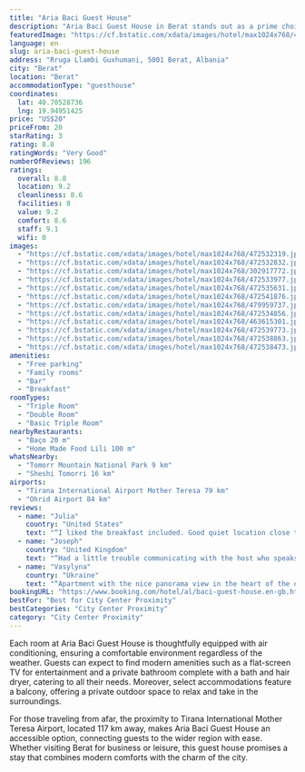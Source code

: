 ```yaml
---
title: "Aria Baci Guest House"
description: "Aria Baci Guest House in Berat stands out as a prime choice for travelers seeking both comfort and convenience."
featuredImage: "https://cf.bstatic.com/xdata/images/hotel/max1024x768/472532319.jpg?k=1eebf51542e5e61c53de2e7d8739383b02c5260bde87bc1f0ee780464b638a57&o=&hp=1"
language: en
slug: aria-baci-guest-house
address: "Rruga Llambi Guxhumani, 5001 Berat, Albania"
city: "Berat"
location: "Berat"
accommodationType: "guesthouse"
coordinates:
  lat: 40.70528736
  lng: 19.94951425
price: "US$20"
priceFrom: 20
starRating: 3
rating: 8.8
ratingWords: "Very Good"
numberOfReviews: 196
ratings:
  overall: 8.8
  location: 9.2
  cleanliness: 8.6
  facilities: 8
  value: 9.2
  comfort: 8.6
  staff: 9.1
  wifi: 0
images:
  - "https://cf.bstatic.com/xdata/images/hotel/max1024x768/472532319.jpg?k=1eebf51542e5e61c53de2e7d8739383b02c5260bde87bc1f0ee780464b638a57&o=&hp=1"
  - "https://cf.bstatic.com/xdata/images/hotel/max1024x768/472532832.jpg?k=c2c0652f78d509c8673af5ea5220446122ee8a268c203e31c6434f0d00b63fdb&o=&hp=1"
  - "https://cf.bstatic.com/xdata/images/hotel/max1024x768/302917772.jpg?k=e446f9f7d1cfe112e255f902b6e8d619c799165a9196b3aafbdb795efc19ec81&o=&hp=1"
  - "https://cf.bstatic.com/xdata/images/hotel/max1024x768/472533977.jpg?k=45bbae0e90084dac60ab8016d34fca0c6a53e52624434ad7a08277af15a2287b&o=&hp=1"
  - "https://cf.bstatic.com/xdata/images/hotel/max1024x768/472535631.jpg?k=01b4d77badc5f04546d7e98225d968f967e6ab7646ae47ef45eda864216ce7e1&o=&hp=1"
  - "https://cf.bstatic.com/xdata/images/hotel/max1024x768/472541876.jpg?k=a80593a5227a1a1f0dd8b4f3f7e7d02d6069172e8bcfd370ec6948bb0fe6a251&o=&hp=1"
  - "https://cf.bstatic.com/xdata/images/hotel/max1024x768/479959737.jpg?k=1d239253c69a355c641271c99fcdea74a74c6a7f0e703a0779f5647e920a713d&o=&hp=1"
  - "https://cf.bstatic.com/xdata/images/hotel/max1024x768/472534856.jpg?k=05b0a35f446b46969dcf3bfb5b7583ee4e92d92e716c9efb89028355964201cc&o=&hp=1"
  - "https://cf.bstatic.com/xdata/images/hotel/max1024x768/463615301.jpg?k=f8162b0f86a40baf30e9cd48f21df5001f0550c53ad4a033ba6db948fdd5c7c0&o=&hp=1"
  - "https://cf.bstatic.com/xdata/images/hotel/max1024x768/472539773.jpg?k=415da34993184e9fb1292b1aecd062b5f32de61198da07f8a02608d2a70a7e06&o=&hp=1"
  - "https://cf.bstatic.com/xdata/images/hotel/max1024x768/472538863.jpg?k=a9e7b666c4a08a2cacdaef23b034dfdb3fe4362cd0be8d8b2b190ccadea72e26&o=&hp=1"
  - "https://cf.bstatic.com/xdata/images/hotel/max1024x768/472538473.jpg?k=8f6ad787f32aef62092e1ce703257ddd3647bc29f84a72daa5360d40f54f45f0&o=&hp=1"
amenities:
  - "Free parking"
  - "Family rooms"
  - "Bar"
  - "Breakfast"
roomTypes:
  - "Triple Room"
  - "Double Room"
  - "Basic Triple Room"
nearbyRestaurants:
  - "Baço 20 m"
  - "Home Made Food Lili 100 m"
whatsNearby:
  - "Tomorr Mountain National Park 9 km"
  - "Sheshi Tomorri 16 km"
airports:
  - "Tirana International Airport Mother Teresa 79 km"
  - "Ohrid Airport 84 km"
reviews:
  - name: "Julia"
    country: "United States"
    text: "“I liked the breakfast included. Good quiet location close to the center. Safe. Thankful for a female dorm.”"
  - name: "Joseph"
    country: "United Kingdom"
    text: "“Had a little trouble communicating with the host who speaks Italian but very little English. However, she made us very welcome nevertheless and we had an excellent stay in this stunning spot.”"
  - name: "Vasylyna"
    country: "Ukraine"
    text: "“Apartment with the nice panorama view in the heart of the old city. Great place to stay!”"
bookingURL: "https://www.booking.com/hotel/al/baci-guest-house.en-gb.html?aid=8035640"
bestFor: "Best for City Center Proximity"
bestCategories: "City Center Proximity"
category: "City Center Proximity"
---
```


Each room at Aria Baci Guest House is thoughtfully equipped with air conditioning, ensuring a comfortable environment regardless of the weather. Guests can expect to find modern amenities such as a flat-screen TV for entertainment and a private bathroom complete with a bath and hair dryer, catering to all their needs. Moreover, select accommodations feature a balcony, offering a private outdoor space to relax and take in the surroundings.

For those traveling from afar, the proximity to Tirana International Mother Teresa Airport, located 117 km away, makes Aria Baci Guest House an accessible option, connecting guests to the wider region with ease. Whether visiting Berat for business or leisure, this guest house promises a stay that combines modern comforts with the charm of the city.